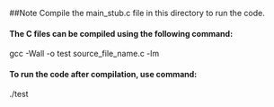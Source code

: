 ##Note
Compile the main_stub.c file in this directory to run the code.

#### The C files can be compiled using the following command:

gcc -Wall -o test source_file_name.c -lm

#### To run the code after compilation, use command:

./test
